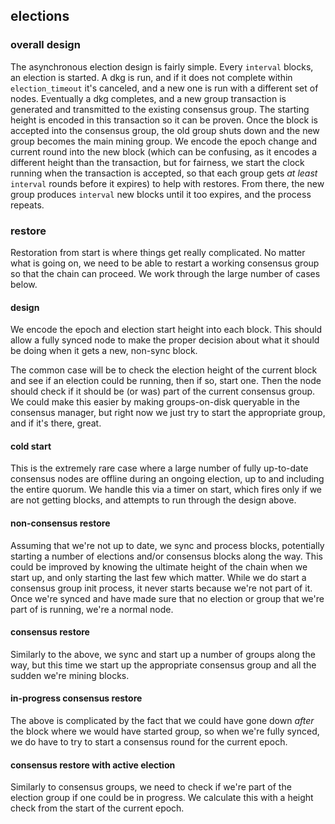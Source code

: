 ## elections

### overall design

The asynchronous election design is fairly simple.  Every `interval` blocks, an election is started.  A dkg is run, and if it does not complete within `election_timeout` it's canceled, and a new one is run with a different set of nodes.  Eventually a dkg completes, and a new group transaction is generated and transmitted to the existing consensus group.  The starting height is encoded in this transaction so it can be proven.  Once the block is accepted into the consensus group, the old group shuts down and the new group becomes the main mining group.  We encode the epoch change and current round into the new block (which can be confusing, as it encodes a different height than the transaction, but for fairness, we start the clock running when the transaction is accepted, so that each group gets _at least_ `interval` rounds before it expires) to help with restores.  From there, the new group produces `interval` new blocks until it too expires, and the process repeats.

### restore

Restoration from start is where things get really complicated.  No matter what is going on, we need to be able to restart a working consensus group so that the chain can proceed.  We work through the large number of cases below.

#### design

We encode the epoch and election start height into each block.  This should allow a fully synced node to make the proper decision about what it should be doing when it gets a new, non-sync block.

The common case will be to check the election height of the current block and see if an election could be running, then if so, start one.  Then the node should check if it should be (or was) part of the current consensus group.  We could make this easier by making groups-on-disk queryable in the consensus manager, but right now we just try to start the appropriate group, and if it's there, great.

#### cold start

This is the extremely rare case where a large number of fully up-to-date consensus nodes are offline during an ongoing election, up to and including the entire quorum.  We handle this via a timer on start, which fires only if we are not getting blocks, and attempts to run through the design above.

#### non-consensus restore

Assuming that we're not up to date, we sync and process blocks, potentially starting a number of elections and/or consensus blocks along the way.  This could be improved by knowing the ultimate height of the chain when we start up, and only starting the last few which matter.  While we do start a consensus group init process, it never starts because we're not part of it. Once we're synced and have made sure that no election or group that we're part of is running, we're a normal node.

#### consensus restore

Similarly to the above, we sync and start up a number of groups along the way, but this time we start up the appropriate consensus group and all the sudden we're mining blocks.

#### in-progress consensus restore

The above is complicated by the fact that we could have gone down *after* the block where we would have started group, so when we're fully synced, we do have to try to start a consensus round for the current epoch.

#### consensus restore with active election

Similarly to consensus groups, we need to check if we're part of the election group if one could be in progress.  We calculate this with a height check from the start of the current epoch.
